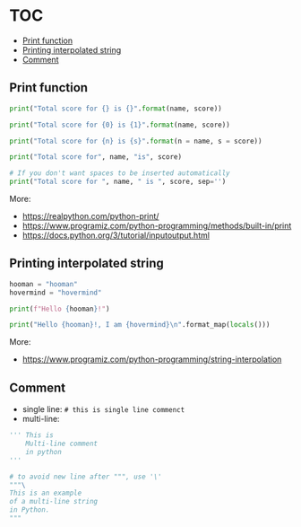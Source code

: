 # TOC
* [Print function](/printing_and_comment.md#print-function)
* [Printing interpolated string](/printing_and_comment.md#printing-interpolated-string)
* [Comment](/printing_and_comment.md#comment)

## Print function
```python
print("Total score for {} is {}".format(name, score))

print("Total score for {0} is {1}".format(name, score))

print("Total score for {n} is {s}".format(n = name, s = score))

print("Total score for", name, "is", score)

# If you don't want spaces to be inserted automatically
print("Total score for ", name, " is ", score, sep='')
```
More:
* https://realpython.com/python-print/
* https://www.programiz.com/python-programming/methods/built-in/print
* https://docs.python.org/3/tutorial/inputoutput.html

## Printing interpolated string
```python
hooman = "hooman"
hovermind = "hovermind"

print(f"Hello {hooman}!")

print("Hello {hooman}!, I am {hovermind}\n".format_map(locals()))
```
More:
* https://www.programiz.com/python-programming/string-interpolation

## Comment
* single line: `# this is single line commenct`
* multi-line:
```python
''' This is 
    Multi-line comment 
    in python
'''

# to avoid new line after """, use '\'
"""\
This is an example
of a multi-line string
in Python.
""" 
```

